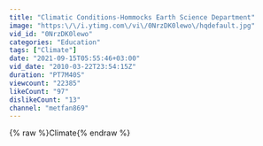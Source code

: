 ```yaml
---
title: "Climatic Conditions-Hommocks Earth Science Department"
image: "https:\/\/i.ytimg.com\/vi\/0NrzDK0lewo\/hqdefault.jpg"
vid_id: "0NrzDK0lewo"
categories: "Education"
tags: ["Climate"]
date: "2021-09-15T05:55:46+03:00"
vid_date: "2010-03-22T23:54:15Z"
duration: "PT7M40S"
viewcount: "22385"
likeCount: "97"
dislikeCount: "13"
channel: "metfan869"
---
```

{% raw %}Climate{% endraw %}
